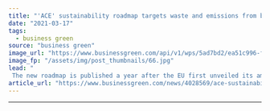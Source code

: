 ```yaml
---
title: "'ACE' sustainability roadmap targets waste and emissions from beverage packaging"
date: "2021-03-17"
tags: 
  - business green
source: "business green"
image_url: "https://www.businessgreen.com/api/v1/wps/5ad7bd2/ea51c996-fc82-4fc1-afc8-c6c162f8f2c3/2/iStock-1295954467-185x114.jpg"
image_fp: "/assets/img/post_thumbnails/66.jpg"
lead: "
 The new roadmap is published a year after the EU first unveiled its ambitious circular economy action plan to cut waste, emissions and pollution ..."
article_url: "https://www.businessgreen.com/news/4028569/ace-sustainability-roadmap-targets-waste-emissions-beverage-packaging"
---
```


---
